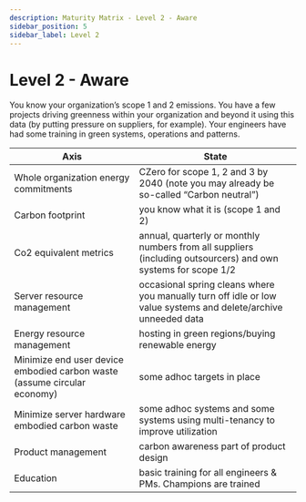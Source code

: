 ```yaml
---
description: Maturity Matrix - Level 2 - Aware
sidebar_position: 5
sidebar_label: Level 2
---
```


# Level 2 - Aware

You know your organization’s scope 1 and 2 emissions. You have a few projects driving greenness within your organization and beyond it using this data (by putting pressure on suppliers, for example). Your engineers have had some training in green systems, operations and patterns.

| Axis      | State |
| ----------- | ----------- |
| Whole organization energy commitments | CZero for scope 1, 2 and 3 by 2040 (note you may already be so-called “Carbon neutral”) |
| Carbon footprint | you know what it is (scope 1 and 2) |
| Co2 equivalent metrics | annual, quarterly or monthly numbers from all suppliers (including outsourcers) and own systems for scope 1/2 |
| Server resource management | occasional spring cleans where you manually turn off idle or low value systems and delete/archive unneeded data |
| Energy resource management | hosting in green regions/buying renewable energy |
| Minimize end user device embodied carbon waste (assume circular economy) | some adhoc targets in place |
| Minimize server hardware embodied carbon waste | some adhoc systems and some systems using multi-tenancy to improve utilization |
| Product management | carbon awareness part of product design |
| Education | basic training for all engineers & PMs. Champions are trained |